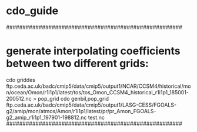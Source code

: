 # cdo_guide
######################################################
# generate interpolating coefficients between two different grids:
cdo griddes ftp.ceda.ac.uk/badc/cmip5/data/cmip5/output1/NCAR/CCSM4/historical/mon/ocean/Omon/r1i1p1/latest/tos/tos_Omon_CCSM4_historical_r1i1p1_185001-200512.nc > pop_grid
cdo genbil,pop_grid ftp.ceda.ac.uk/badc/cmip5/data/cmip5/output1/LASG-CESS/FGOALS-g2/amip/mon/atmos/Amon/r1i1p1/latest/pr/pr_Amon_FGOALS-g2_amip_r1i1p1_197901-198812.nc test.nc
######################################################

